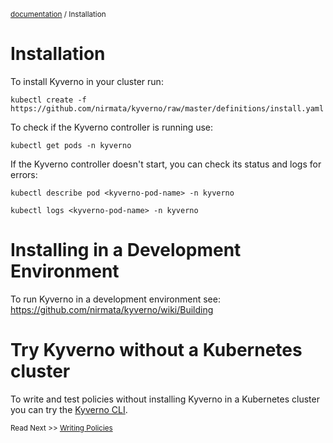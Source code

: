 <small>[documentation](/README.md#documentation) / Installation</small>

# Installation

To install Kyverno in your cluster run:

  `kubectl create -f https://github.com/nirmata/kyverno/raw/master/definitions/install.yaml`

To check if the Kyverno controller is running use:

  `kubectl get pods -n kyverno`

If the Kyverno controller doesn't start, you can check its status and logs for errors:

  `kubectl describe pod <kyverno-pod-name> -n kyverno`

  `kubectl logs <kyverno-pod-name> -n kyverno`

# Installing in a Development Environment

To run Kyverno in a development environment see: https://github.com/nirmata/kyverno/wiki/Building

# Try Kyverno without a Kubernetes cluster

To write and test policies without installing Kyverno in a Kubernetes cluster you can try the [Kyverno CLI](documentation/testing-policies-cli.md).


<small>Read Next >> [Writing Policies](/documentation/writing-policies.md)</small>